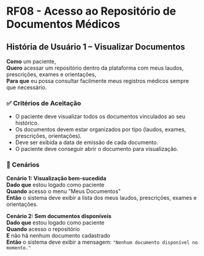 # RF08 - Acesso ao Repositório de Documentos Médicos

## História de Usuário 1 – Visualizar Documentos

**Como** um paciente,  
**Quero** acessar um repositório dentro da plataforma com meus laudos, prescrições, exames e orientações,  
**Para que** eu possa consultar facilmente meus registros médicos sempre que necessário.

### ✅ Critérios de Aceitação

- O paciente deve visualizar todos os documentos vinculados ao seu histórico.
- Os documentos devem estar organizados por tipo (laudos, exames, prescrições, orientações).
- Deve ser exibida a data de emissão de cada documento.
- O paciente deve conseguir abrir o documento para visualização.

### 📌 Cenários

**Cenário 1: Visualização bem-sucedida**  
**Dado que** estou logado como paciente  
**Quando** acesso o menu "Meus Documentos"  
**Então** o sistema deve exibir a lista dos meus laudos, prescrições, exames e orientações.

**Cenário 2: Sem documentos disponíveis**  
**Dado que** estou logado como paciente  
**Quando** acesso o repositório  
**E** não há nenhum documento cadastrado  
**Então** o sistema deve exibir a mensagem: `"Nenhum documento disponível no momento."`

